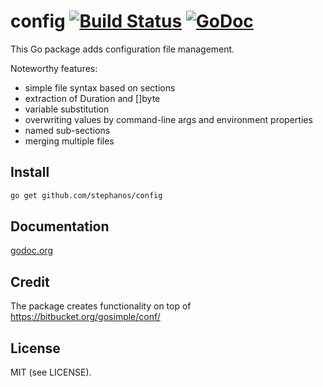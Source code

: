 config [![Build Status](https://secure.travis-ci.org/stephanos/config.png)](https://travis-ci.org/stephanos/config) [![GoDoc](https://camo.githubusercontent.com/6bae67c5189d085c05271a127da5a4bbb1e8eb2c/68747470733a2f2f676f646f632e6f72672f6769746875622e636f6d2f736d61727479737472656574732f676f636f6e7665793f7374617475732e706e67)](http://godoc.org/github.com/stephanos/config)
======

This Go package adds configuration file management.

Noteworthy features:
- simple file syntax based on sections
- extraction of Duration and []byte
- variable substitution
- overwriting values by command-line args and environment properties
- named sub-sections
- merging multiple files


## Install
```bash
go get github.com/stephanos/config
```

## Documentation
[godoc.org](http://godoc.org/github.com/stephanos/config)

## Credit
The package creates functionality on top of https://bitbucket.org/gosimple/conf/

## License
MIT (see LICENSE).
